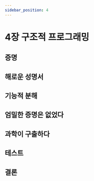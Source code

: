 ```yaml
---
sidebar_position: 4
---
```


# 4장 구조적 프로그래밍

## 증명

## 해로운 성명서

## 기능적 분해

## 엄밀한 증명은 없었다

## 과학이 구출하다

## 테스트

## 결론

